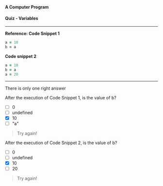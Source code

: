 **A Computer Program**

#### Quiz - Variables

---

**Reference: Code Snippet 1**

```ruby
a = 10
b = a
```

**Code snippet 2**

```ruby
a = 10
b = a
a = 20
```

---

There is only one right answer

After the execution of Code Snippet 1, is the value of b?
  - [ ] 0
  - [ ] undefined
  - [x] 10
  - [ ] "a"

> Try again!

After the execution of Code Snippet 2, is the value of b?
  - [ ] 0
  - [ ] undefined
  - [x] 10
  - [ ] 20

> Try again!
